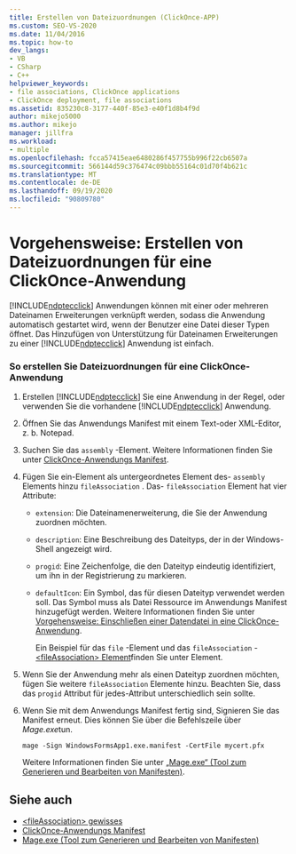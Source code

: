 ```yaml
---
title: Erstellen von Dateizuordnungen (ClickOnce-APP)
ms.custom: SEO-VS-2020
ms.date: 11/04/2016
ms.topic: how-to
dev_langs:
- VB
- CSharp
- C++
helpviewer_keywords:
- file associations, ClickOnce applications
- ClickOnce deployment, file associations
ms.assetid: 835230c8-3177-440f-85e3-e40f1d8b4f9d
author: mikejo5000
ms.author: mikejo
manager: jillfra
ms.workload:
- multiple
ms.openlocfilehash: fcca57415eae6480286f457755b996f22cb6507a
ms.sourcegitcommit: 566144d59c376474c09bbb55164c01d70f4b621c
ms.translationtype: MT
ms.contentlocale: de-DE
ms.lasthandoff: 09/19/2020
ms.locfileid: "90809780"
---
```

# <a name="how-to-create-file-associations-for-a-clickonce-application"></a>Vorgehensweise: Erstellen von Dateizuordnungen für eine ClickOnce-Anwendung
[!INCLUDE[ndptecclick](../deployment/includes/ndptecclick_md.md)] Anwendungen können mit einer oder mehreren Dateinamen Erweiterungen verknüpft werden, sodass die Anwendung automatisch gestartet wird, wenn der Benutzer eine Datei dieser Typen öffnet. Das Hinzufügen von Unterstützung für Dateinamen Erweiterungen zu einer [!INCLUDE[ndptecclick](../deployment/includes/ndptecclick_md.md)] Anwendung ist einfach.

### <a name="to-create-file-associations-for-a-clickonce-application"></a>So erstellen Sie Dateizuordnungen für eine ClickOnce-Anwendung

1. Erstellen [!INCLUDE[ndptecclick](../deployment/includes/ndptecclick_md.md)] Sie eine Anwendung in der Regel, oder verwenden Sie die vorhandene [!INCLUDE[ndptecclick](../deployment/includes/ndptecclick_md.md)] Anwendung.

2. Öffnen Sie das Anwendungs Manifest mit einem Text-oder XML-Editor, z. b. Notepad.

3. Suchen Sie das `assembly` -Element. Weitere Informationen finden Sie unter [ClickOnce-Anwendungs Manifest](../deployment/clickonce-application-manifest.md).

4. Fügen Sie ein-Element als untergeordnetes Element des- `assembly` Elements hinzu `fileAssociation` . Das- `fileAssociation` Element hat vier Attribute:

   - `extension`: Die Dateinamenerweiterung, die Sie der Anwendung zuordnen möchten.

   - `description`: Eine Beschreibung des Dateityps, der in der Windows-Shell angezeigt wird.

   - `progid`: Eine Zeichenfolge, die den Dateityp eindeutig identifiziert, um ihn in der Registrierung zu markieren.

   - `defaultIcon`: Ein Symbol, das für diesen Dateityp verwendet werden soll. Das Symbol muss als Datei Ressource im Anwendungs Manifest hinzugefügt werden. Weitere Informationen finden Sie unter [Vorgehensweise: Einschließen einer Datendatei in eine ClickOnce-Anwendung](../deployment/how-to-include-a-data-file-in-a-clickonce-application.md).

     Ein Beispiel für das `file` -Element und das `fileAssociation` - [ \<fileAssociation> Element](../deployment/fileassociation-element-clickonce-application.md)finden Sie unter Element.

5. Wenn Sie der Anwendung mehr als einen Dateityp zuordnen möchten, fügen Sie weitere `fileAssociation` Elemente hinzu. Beachten Sie, dass das `progid` Attribut für jedes-Attribut unterschiedlich sein sollte.

6. Wenn Sie mit dem Anwendungs Manifest fertig sind, Signieren Sie das Manifest erneut. Dies können Sie über die Befehlszeile über *Mage.exe*tun.

    `mage -Sign WindowsFormsApp1.exe.manifest -CertFile mycert.pfx`

    Weitere Informationen finden Sie unter [„Mage.exe“ (Tool zum Generieren und Bearbeiten von Manifesten)](/dotnet/framework/tools/mage-exe-manifest-generation-and-editing-tool).

## <a name="see-also"></a>Siehe auch
- [\<fileAssociation> gewisses](../deployment/fileassociation-element-clickonce-application.md)
- [ClickOnce-Anwendungs Manifest](../deployment/clickonce-application-manifest.md)
- [Mage.exe (Tool zum Generieren und Bearbeiten von Manifesten)](/dotnet/framework/tools/mage-exe-manifest-generation-and-editing-tool)